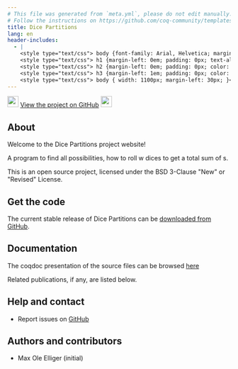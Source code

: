 ```yaml
---
# This file was generated from `meta.yml`, please do not edit manually.
# Follow the instructions on https://github.com/coq-community/templates to regenerate.
title: Dice Partitions
lang: en
header-includes:
  - |
    <style type="text/css"> body {font-family: Arial, Helvetica; margin-left: 5em; font-size: large;} </style>
    <style type="text/css"> h1 {margin-left: 0em; padding: 0px; text-align: center} </style>
    <style type="text/css"> h2 {margin-left: 0em; padding: 0px; color: #580909} </style>
    <style type="text/css"> h3 {margin-left: 1em; padding: 0px; color: #C05001;} </style>
    <style type="text/css"> body { width: 1100px; margin-left: 30px; }</style>
---
```


<div style="text-align:left"><img src="https://github.githubassets.com/images/modules/logos_page/Octocat.png" height="25" style="border:0px">
<a href="https://github.com/motrellin/dice-partitions">View the project on GitHub</a>
<img src="https://github.githubassets.com/images/modules/logos_page/Octocat.png" height="25" style="border:0px"></div>

## About

Welcome to the Dice Partitions project website!

A program to find all possibilities, how to roll w dices to get a total sum of s.

This is an open source project, licensed under the BSD 3-Clause "New" or "Revised" License.

## Get the code

The current stable release of Dice Partitions can be [downloaded from GitHub](https://github.com/motrellin/dice-partitions/releases).

## Documentation

The coqdoc presentation of the source files can be browsed [here](./docs/toc.html)

Related publications, if any, are listed below.

## Help and contact

- Report issues on [GitHub](https://github.com/motrellin/dice-partitions/issues)

## Authors and contributors

- Max Ole Elliger (initial)

